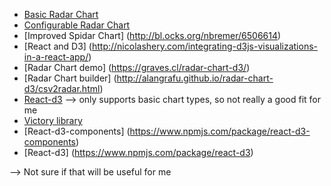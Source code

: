 * [Basic Radar Chart](http://bl.ocks.org/tpreusse/2bc99d74a461b8c0acb1)
* [Configurable Radar Chart](http://bl.ocks.org/chrisrzhou/2421ac6541b68c1680f8)
* [Improved Spidar Chart] (http://bl.ocks.org/nbremer/6506614)
* [React and D3] (http://nicolashery.com/integrating-d3js-visualizations-in-a-react-app/)
* [Radar Chart demo] (https://graves.cl/radar-chart-d3/)
* [Radar Chart builder] (http://alangrafu.github.io/radar-chart-d3/csv2radar.html)
* [React-d3](http://www.reactd3.org/docs/) --> only supports basic chart types, so not really a good fit for me
* [Victory library](https://formidable.com/blog/2016/11/09/flexible-charting-in-react-with-victory/)
* [React-d3-components] (https://www.npmjs.com/package/react-d3-components)
* [React-d3] (https://www.npmjs.com/package/react-d3)

--> Not sure if that will be useful for me